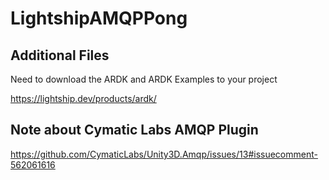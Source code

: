 # LightshipAMQPPong
## Additional Files
Need to download the ARDK and ARDK Examples to your project

https://lightship.dev/products/ardk/

## Note about Cymatic Labs AMQP Plugin

https://github.com/CymaticLabs/Unity3D.Amqp/issues/13#issuecomment-562061616
